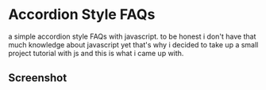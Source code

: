 # Accordion Style FAQs
a simple accordion style FAQs with javascript. to be honest i don't have that much knowledge about javascript yet that's why i decided to take up a small project tutorial with js and this is what i came up with.
## Screenshot